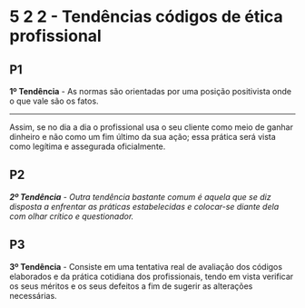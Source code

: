 # 5 2 2 - Tendências códigos de ética profissional

## P1

**1º Tendência** - As normas são orientadas por uma posição positivista onde o que vale são os fatos. 

--------------------------------------------------------------------------------------------------------

Assim, se no dia a dia o profissional usa o seu cliente como meio de ganhar dinheiro e não como um fim último da sua ação; essa prática será vista como legítima e assegurada oficialmente.

## P2

***2º Tendência** - Outra tendência bastante comum é aquela que se diz disposta a enfrentar as práticas estabelecidas e colocar-se diante dela com olhar crítico e questionador.*

## P3

**3º Tendência** - Consiste em uma tentativa real de avaliação dos códigos elaborados e da prática cotidiana dos profissionais, tendo em vista verificar os seus méritos e os seus defeitos a fim de sugerir as alterações necessárias.